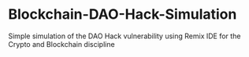 # Blockchain-DAO-Hack-Simulation
Simple simulation of the DAO Hack vulnerability using Remix IDE for the Crypto and Blockchain discipline
